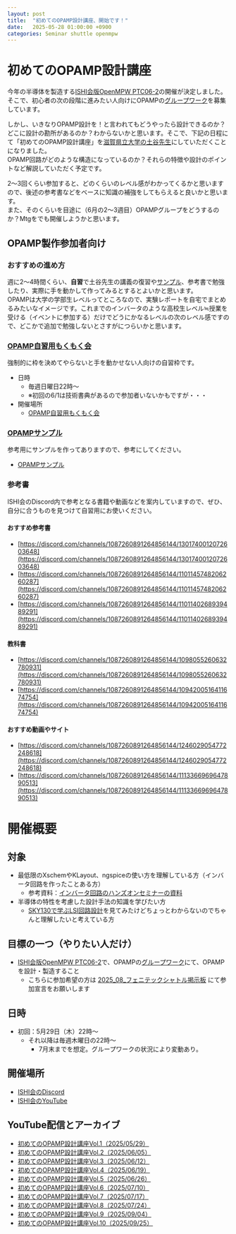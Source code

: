 ```yaml
---
layout: post
title:  "初めてのOPAMP設計講座、開始です！"
date:   2025-05-28 01:00:00 +0900
categories: Seminar shuttle openmpw
---
```

# 初めてのOPAMP設計講座
今年の半導体を製造する[ISHI会版OpenMPW PTC06-2](https://ishi-kai.org/openmpw/shuttle/ptc06/2025/05/24/shuttle_ISHI-Kai_OpenMPW-PTC06-2_start.html)の開催が決定しました。  
そこで、初心者の次の段階に進みたい人向けにOPAMPの[グループワーク](https://ishi-kai.org/openmpw/shuttle/ptc06/2025/05/24/shuttle_ISHI-Kai_OpenMPW-PTC06-2_start.html#h-%E3%82%B0%E3%83%AB%E3%83%BC%E3%83%97%E3%83%AF%E3%83%BC%E3%82%AF%E3%81%A7%E3%81%AE%E7%9B%B8%E4%B9%97%E3%82%8A)を募集しています。  

しかし、いきなりOPAMP設計を！と言われてもどうやったら設計できるのか？どこに設計の勘所があるのか？わからないかと思います。そこで、下記の日程にて「初めてのOPAMP設計講座」を[滋賀県立大学の土谷先生](https://db.spins.usp.ac.jp/html/200000364_ja.html)にしていただくことになりました。  
OPAMP回路がどのような構造になっているのか？それらの特徴や設計のポイントなど解説していただく予定です。  

2～3回くらい参加すると、どのくらいのレベル感がわかってくるかと思いますので、後述の参考書などをベースに知識の補強をしてもらえると良いかと思います。  
また、そのくらいを目途に（6月の2～3週目）OPAMPグループをどうするのか？Mtgをでも開催しようかと思います。  


## OPAMP製作参加者向け
### おすすめの進め方
週に2～4時間くらい、**自習**で土谷先生の講義の復習や[サンプル](https://github.com/ishi-kai/openmpw-transistor-level-examples/tree/main/OR1/PTC06)、参考書で勉強したり、実際に手を動かして作ってみるとするとよいかと思います。  
OPAMPは大学の学部生レベルってところなので、実験レポートを自宅でまとめるみたいなイメージです。これまでのインバータのような高校生レベル≒授業を受ける（イベントに参加する）だけでどうにかなるレベルの次のレベル感ですので、どこかで追加で勉強しないとさすがにつらいかと思います。  

### [OPAMP自習用もくもく会](https://discord.gg/PmkzCkwW2y)
強制的に枠を決めてやらないと手を動かせない人向けの自習枠です。  
- 日時
    - 毎週日曜日22時～
    - ※初回の6/1は技術書典があるので参加者いないかもですが・・・
- 開催場所
    - [OPAMP自習用もくもく会](https://discord.gg/PmkzCkwW2y)


### [OPAMPサンプル](https://github.com/ishi-kai/openmpw-transistor-level-examples/tree/main/OR1/PTC06)
参考用にサンプルを作ってありますので、参考にしてください。  

- [OPAMPサンプル](https://github.com/ishi-kai/openmpw-transistor-level-examples/tree/main/OR1/PTC06)


### 参考書
ISHI会のDiscord内で参考となる書籍や動画などを案内していますので、ぜひ、自分に合うものを見つけて自習用にお使いください。  

#### おすすめ参考書
- [https://discord.com/channels/1087260891264856144/1301740012072603648](https://discord.com/channels/1087260891264856144/1301740012072603648)
- [https://discord.com/channels/1087260891264856144/1101145748206260287](https://discord.com/channels/1087260891264856144/1101145748206260287)
- [https://discord.com/channels/1087260891264856144/1101140268939489291](https://discord.com/channels/1087260891264856144/1101140268939489291)

#### 教科書
- [https://discord.com/channels/1087260891264856144/1098055260632780931](https://discord.com/channels/1087260891264856144/1098055260632780931)
- [https://discord.com/channels/1087260891264856144/1094200516411674754](https://discord.com/channels/1087260891264856144/1094200516411674754)

#### おすすめ動画やサイト
- [https://discord.com/channels/1087260891264856144/1246029054772248618](https://discord.com/channels/1087260891264856144/1246029054772248618)
- [https://discord.com/channels/1087260891264856144/1113366969647890513](https://discord.com/channels/1087260891264856144/1113366969647890513)


# 開催概要
## 対象
* 最低限のXschemやKLayout、ngspiceの使い方を理解している方（インバータ回路を作ったことある方）
    * 参考資料：[インバータ回路のハンズオンセミナーの資料](https://github.com/ishi-kai/OpenRule1umPDK_setupEDA/raw/main/docs/inverter_OR1.pdf)
* 半導体の特性を考慮した設計手法の知識を学びたい方
    * [SKY130で学ぶLSI回路設計](https://github.com/3zki/lsi1_analog1/blob/main/analog_tutorial_jp.pdf)を見てみたけどちょっとわからないのでちゃんと理解したいと考えている方

## 目標の一つ（やりたい人だけ）
* [ISHI会版OpenMPW PTC06-2](https://ishi-kai.org/openmpw/shuttle/ptc06/2025/05/24/shuttle_ISHI-Kai_OpenMPW-PTC06-2_start.html)で、OPAMPの[グループワーク](https://ishi-kai.org/openmpw/shuttle/ptc06/2025/05/24/shuttle_ISHI-Kai_OpenMPW-PTC06-2_start.html#h-%E3%82%B0%E3%83%AB%E3%83%BC%E3%83%97%E3%83%AF%E3%83%BC%E3%82%AF%E3%81%A7%E3%81%AE%E7%9B%B8%E4%B9%97%E3%82%8A)にて、OPAMPを設計・製造すること
    * こちらに参加希望の方は [2025_08_フェニテックシャトル掲示板](https://discord.com/channels/1087260891264856144/1360151443557843045) にて参加宣言をお願いします

## 日時
* 初回：5月29日（木）22時～
    * それ以降は毎週木曜日の22時～
        * 7月末までを想定。グループワークの状況により変動あり。
## 開催場所
* [ISHI会のDiscord](https://discord.gg/PmkzCkwW2y)
* [ISHI会のYouTube](https://www.youtube.com/@ISHI_KAI)

## YouTube配信とアーカイブ
* [初めてのOPAMP設計講座Vol.1（2025/05/29）](https://youtube.com/live/zmJ3PZyaGXA?feature=share)
* [初めてのOPAMP設計講座Vol.2（2025/06/05）](https://youtube.com/live/V3ZwCuObiX0?feature=share)
* [初めてのOPAMP設計講座Vol.3（2025/06/12）](https://youtube.com/live/bYIJgI574VQ?feature=share)
* [初めてのOPAMP設計講座Vol.4（2025/06/19）](https://youtube.com/live/uMAU7_YwMBQ?feature=share)
* [初めてのOPAMP設計講座Vol.5（2025/06/26）](https://youtube.com/live/TMPB9pKv8nQ?feature=share)
* [初めてのOPAMP設計講座Vol.6（2025/07/10）](https://youtube.com/live/LkaxX0n08vk?feature=share)
* [初めてのOPAMP設計講座Vol.7（2025/07/17）](https://youtube.com/live/LWhL9P6R39Y?feature=share)
* [初めてのOPAMP設計講座Vol.8（2025/07/24）](https://youtube.com/live/bsnM7mGUCtY?feature=share)
* [初めてのOPAMP設計講座Vol.9（2025/09/04）](https://youtube.com/live/WHM5wOd8uv8?feature=share)
* [初めてのOPAMP設計講座Vol.10（2025/09/25）](https://youtube.com/live/6BCQVIcWyH4?feature=share)
